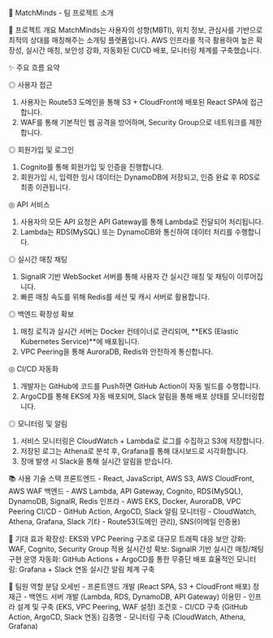 🧠 MatchMinds - 팀 프로젝트 소개

📌 프로젝트 개요
MatchMinds는 사용자의 성향(MBTI), 위치 정보, 관심사를 기반으로 최적의 상대를 매칭해주는 소개팅 플랫폼입니다.
AWS 인프라를 적극 활용하여 높은 확장성, 실시간 매칭, 보안성 강화, 자동화된 CI/CD 배포, 모니터링 체계를 구축했습니다.

✨ 주요 흐름 요약

◎ 사용자 접근

1. 사용자는 Route53 도메인을 통해 S3 + CloudFront에 배포된 React SPA에 접근합니다.
2. WAF를 통해 기본적인 웹 공격을 방어하며, Security Group으로 네트워크를 제한합니다.

◎ 회원가입 및 로그인

1. Cognito를 통해 회원가입 및 인증을 진행합니다.
2. 회원가입 시, 입력한 임시 데이터는 DynamoDB에 저장되고, 인증 완료 후 RDS로 최종 이관됩니다.

◎ API 서비스

1. 사용자의 모든 API 요청은 API Gateway를 통해 Lambda로 전달되어 처리됩니다.
2. Lambda는 RDS(MySQL) 또는 DynamoDB와 통신하여 데이터 처리를 수행합니다.

◎ 실시간 매칭 채팅

1. SignalR 기반 WebSocket 서버를 통해 사용자 간 실시간 매칭 및 채팅이 이루어집니다.
2. 빠른 매칭 속도를 위해 Redis를 세션 및 캐시 서버로 활용합니다.

◎ 백엔드 확장성 확보

1. 매칭 로직과 실시간 서버는 Docker 컨테이너로 관리되며, **EKS (Elastic Kubernetes Service)**에 배포됩니다.
2. VPC Peering을 통해 AuroraDB, Redis와 안전하게 통신합니다.

◎ CI/CD 자동화

1. 개발자는 GitHub에 코드를 Push하면 GitHub Action이 자동 빌드를 수행합니다.
2. ArgoCD를 통해 EKS에 자동 배포되며, Slack 알림을 통해 배포 상태를 모니터링합니다.

◎ 모니터링 및 알림

1. 서비스 모니터링은 CloudWatch + Lambda로 로그를 수집하고 S3에 저장합니다.
2. 저장된 로그는 Athena로 분석 후, Grafana를 통해 대시보드로 시각화합니다.
3. 장애 발생 시 Slack을 통해 실시간 알림을 받습니다.

📚 사용 기술 스택
프론트엔드 - React, JavaScript, AWS S3, AWS CloudFront, AWS WAF
백엔드 - AWS Lambda, API Gateway, Cognito, RDS(MySQL), DynamoDB, SignalR, Redis
인프라 - AWS EKS, Docker, AuroraDB, VPC Peering
CI/CD - GitHub Action, ArgoCD, Slack 알림
모니터링 - CloudWatch, Athena, Grafana, Slack
기타 - Route53(도메인 관리), SNS(이메일 인증용)

🎯 기대 효과
확장성: EKS와 VPC Peering 구조로 대규모 트래픽 대응
보안 강화: WAF, Cognito, Security Group 적용
실시간성 확보: SignalR 기반 실시간 매칭/채팅 구현
운영 자동화: GitHub Actions + ArgoCD를 통한 무중단 배포
효율적인 모니터링: Grafana + Slack 연동 실시간 알림 체계 구축

👥 팀원 역할 분담
오세빈	- 프론트엔드 개발 (React SPA, S3 + CloudFront 배포)
정재근	- 백엔드 서버 개발 (Lambda, RDS, DynamoDB, API Gateway)
이용민	- 인프라 설계 및 구축 (EKS, VPC Peering, WAF 설정)
조건호	- CI/CD 구축 (GitHub Action, ArgoCD, Slack 연동)
김종명	- 모니터링 구축 (CloudWatch, Athena, Grafana)
